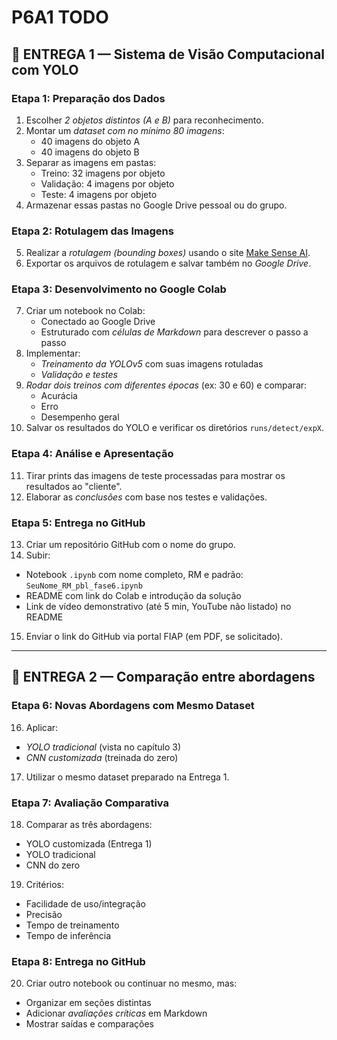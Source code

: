# P6A1 TODO

## 🎯 ENTREGA 1 — Sistema de Visão Computacional com YOLO

### Etapa 1: Preparação dos Dados

1. Escolher *2 objetos distintos (A e B)* para reconhecimento.  
2. Montar um *dataset com no mínimo 80 imagens*:
   - 40 imagens do objeto A  
   - 40 imagens do objeto B  
3. Separar as imagens em pastas:
   - Treino: 32 imagens por objeto  
   - Validação: 4 imagens por objeto  
   - Teste: 4 imagens por objeto  
4. Armazenar essas pastas no Google Drive pessoal ou do grupo.

### Etapa 2: Rotulagem das Imagens

5. Realizar a *rotulagem (bounding boxes)* usando o site [Make Sense AI](https://www.makesense.ai/).  
6. Exportar os arquivos de rotulagem e salvar também no *Google Drive*.

### Etapa 3: Desenvolvimento no Google Colab

7. Criar um notebook no Colab:
   - Conectado ao Google Drive  
   - Estruturado com *células de Markdown* para descrever o passo a passo  
8. Implementar:
   - *Treinamento da YOLOv5* com suas imagens rotuladas  
   - *Validação e testes*  
9. *Rodar dois treinos com diferentes épocas* (ex: 30 e 60) e comparar:
   - Acurácia  
   - Erro  
   - Desempenho geral  
10. Salvar os resultados do YOLO e verificar os diretórios `runs/detect/expX`.

### Etapa 4: Análise e Apresentação

11. Tirar prints das imagens de teste processadas para mostrar os resultados ao "cliente".  
12. Elaborar as *conclusões* com base nos testes e validações.

### Etapa 5: Entrega no GitHub

13. Criar um repositório GitHub com o nome do grupo.  
14. Subir:
   - Notebook `.ipynb` com nome completo, RM e padrão: `SeuNome_RM_pbl_fase6.ipynb`  
   - README com link do Colab e introdução da solução  
   - Link de vídeo demonstrativo (até 5 min, YouTube não listado) no README  
15. Enviar o link do GitHub via portal FIAP (em PDF, se solicitado).

---

## 🤖 ENTREGA 2 — Comparação entre abordagens

### Etapa 6: Novas Abordagens com Mesmo Dataset

16. Aplicar:
   - *YOLO tradicional* (vista no capítulo 3)  
   - *CNN customizada* (treinada do zero)  
17. Utilizar o mesmo dataset preparado na Entrega 1.

### Etapa 7: Avaliação Comparativa

18. Comparar as três abordagens:
   - YOLO customizada (Entrega 1)  
   - YOLO tradicional  
   - CNN do zero  
19. Critérios:
   - Facilidade de uso/integração  
   - Precisão  
   - Tempo de treinamento  
   - Tempo de inferência

### Etapa 8: Entrega no GitHub

20. Criar outro notebook ou continuar no mesmo, mas:
   - Organizar em seções distintas  
   - Adicionar *avaliações críticas* em Markdown  
   - Mostrar saídas e comparações
